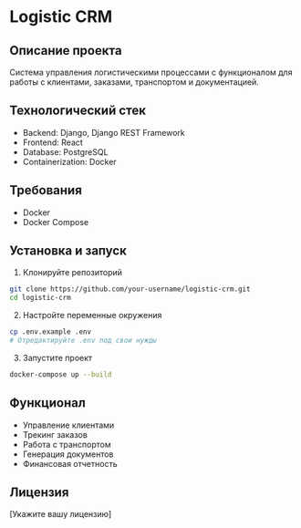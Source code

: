 # Logistic CRM

## Описание проекта
Система управления логистическими процессами с функционалом для работы с клиентами, заказами, транспортом и документацией.

## Технологический стек
- Backend: Django, Django REST Framework
- Frontend: React
- Database: PostgreSQL
- Containerization: Docker

## Требования
- Docker
- Docker Compose

## Установка и запуск
1. Клонируйте репозиторий
```bash
git clone https://github.com/your-username/logistic-crm.git
cd logistic-crm
```

2. Настройте переменные окружения
```bash
cp .env.example .env
# Отредактируйте .env под свои нужды
```

3. Запустите проект
```bash
docker-compose up --build
```

## Функционал
- Управление клиентами
- Трекинг заказов
- Работа с транспортом
- Генерация документов
- Финансовая отчетность

## Лицензия
[Укажите вашу лицензию] 